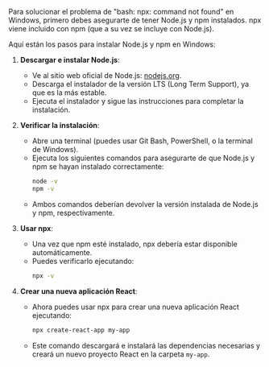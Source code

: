 Para solucionar el problema de "bash: npx: command not found" en Windows, primero debes asegurarte de tener Node.js y npm instalados. npx viene incluido con npm (que a su vez se incluye con Node.js).

Aquí están los pasos para instalar Node.js y npm en Windows:

1. **Descargar e instalar Node.js**:
   - Ve al sitio web oficial de Node.js: [nodejs.org](https://nodejs.org/).
   - Descarga el instalador de la versión LTS (Long Term Support), ya que es la más estable.
   - Ejecuta el instalador y sigue las instrucciones para completar la instalación.

2. **Verificar la instalación**:
   - Abre una terminal (puedes usar Git Bash, PowerShell, o la terminal de Windows).
   - Ejecuta los siguientes comandos para asegurarte de que Node.js y npm se hayan instalado correctamente:
     ```bash
     node -v
     npm -v
     ```
   - Ambos comandos deberían devolver la versión instalada de Node.js y npm, respectivamente.

3. **Usar npx**:
   - Una vez que npm esté instalado, npx debería estar disponible automáticamente.
   - Puedes verificarlo ejecutando:
     ```bash
     npx -v
     ```

4. **Crear una nueva aplicación React**:
   - Ahora puedes usar npx para crear una nueva aplicación React ejecutando:
     ```bash
     npx create-react-app my-app
     ```
   - Este comando descargará e instalará las dependencias necesarias y creará un nuevo proyecto React en la carpeta `my-app`.

